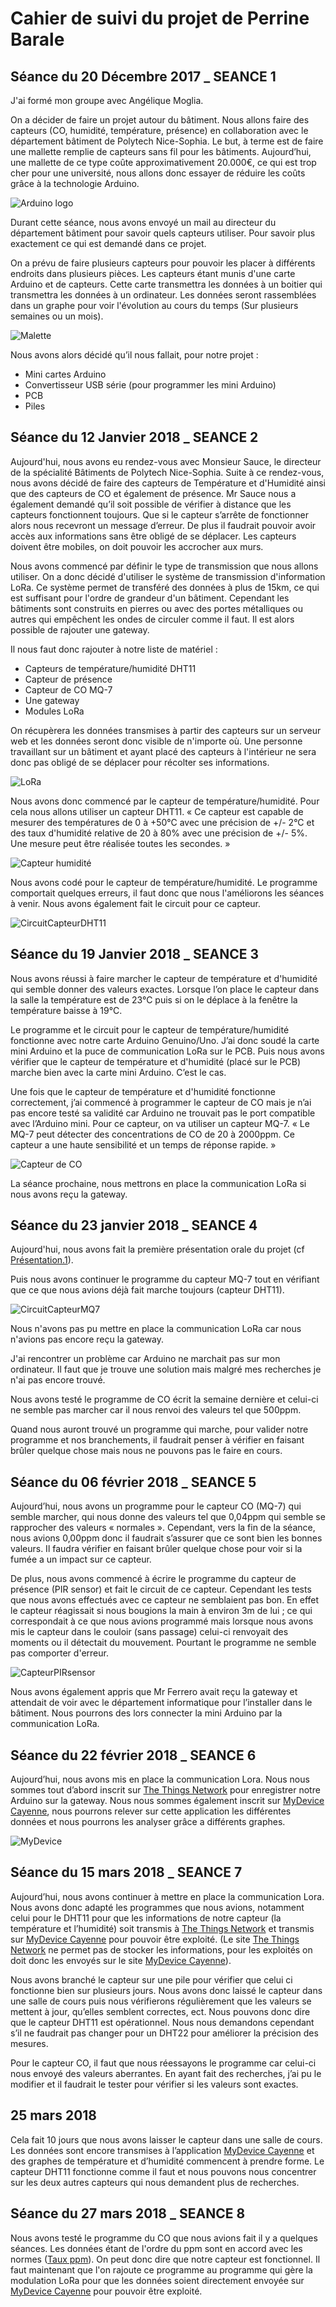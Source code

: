 # Cahier de suivi du projet de Perrine Barale

## Séance du 20 Décembre 2017 _ SEANCE 1

J'ai formé mon groupe avec Angélique Moglia. 

On a décider de faire un projet autour du bâtiment. Nous allons faire des capteurs (CO, humidité, température, présence) en collaboration avec le département bâtiment de Polytech Nice-Sophia. Le but, à terme est de faire une mallette remplie de capteurs sans fil pour les bâtiments.
Aujourd’hui, une mallette de ce type coûte approximativement 20.000€, ce qui est trop cher pour une université, nous allons donc essayer de réduire les coûts grâce à la technologie Arduino.

![Arduino logo](https://www.arduino.cc/arduino_logo.png)

Durant cette séance, nous avons envoyé un mail au directeur du département bâtiment pour savoir quels capteurs utiliser. Pour savoir plus exactement ce qui est demandé dans ce projet.

On a prévu de faire plusieurs capteurs pour pouvoir les placer à différents endroits dans plusieurs pièces. Les capteurs étant munis d'une carte Arduino et de capteurs. Cette carte transmettra les données à un boitier qui transmettra les données à un ordinateur. Les données seront rassemblées dans un graphe pour voir l'évolution au cours du temps (Sur plusieurs semaines ou un mois).

![Malette](https://i2.cdscdn.com/pdt2/9/2/2/1/300x300/auc5411257035922/rw/valise-alu-425-x-305-x-125mm.jpg)


Nous avons alors décidé qu’il nous fallait, pour notre projet :
- Mini cartes Arduino
- Convertisseur USB série (pour programmer les mini Arduino)
- PCB 
- Piles

## Séance du 12 Janvier 2018 _ SEANCE 2

Aujourd'hui, nous avons eu rendez-vous avec Monsieur Sauce, le directeur de la spécialité Bâtiments de Polytech Nice-Sophia. Suite à ce rendez-vous, nous avons décidé de faire des capteurs de Température et d'Humidité ainsi que des capteurs de CO et également de présence. 
Mr Sauce nous a également demandé qu’il soit possible de vérifier à distance que les capteurs fonctionnent toujours. Que si le capteur s’arrête de fonctionner alors nous recevront un message d’erreur. De plus il faudrait pouvoir avoir accès aux informations sans être obligé de se déplacer. Les capteurs doivent être mobiles, on doit pouvoir les accrocher aux murs.

Nous avons commencé par définir le type de transmission que nous allons utiliser. On a donc décidé d'utiliser le système de transmission d'information LoRa. Ce système permet de transféré des données à plus de 15km, ce qui est suffisant pour l'ordre de grandeur d'un bâtiment. Cependant les bâtiments sont construits en pierres ou avec des portes métalliques ou autres qui empêchent les ondes de circuler comme il faut. Il est alors possible de rajouter une gateway.

Il nous faut donc rajouter à notre liste de matériel :
- Capteurs de température/humidité DHT11
-	Capteur de présence
-	Capteur de CO MQ-7
-	Une gateway
-	Modules LoRa

On récupèrera les données transmises à partir des capteurs sur un serveur web et les données seront donc visible de n'importe où. Une personne travaillant sur un bâtiment et ayant placé des capteurs à l'intérieur ne sera donc pas obligé de se déplacer pour récolter ses informations.

![LoRa](https://cdn-learn.adafruit.com/assets/assets/000/047/095/medium800/adafruit_io_loralog.png?1507526369)



Nous avons donc commencé par le capteur de température/humidité. Pour cela nous allons utiliser un capteur DHT11. « Ce capteur est capable de mesurer des températures de 0 à +50°C avec une précision de +/- 2°C et des taux d'humidité relative de 20 à 80% avec une précision de +/- 5%. Une mesure peut être réalisée toutes les secondes. »


![Capteur humidité](http://www.shop2tout.com/25026-thickbox/arduino-dht11-capteur-numerique-temperature-humidite.jpg "Capteur d'humidité")


Nous avons codé pour le capteur de température/humidité. Le programme comportait quelques erreurs, il faut donc que nous l'améliorons les séances à venir.
Nous avons également fait le circuit pour ce capteur.

![CircuitCapteurDHT11](http://cdn.shopify.com/s/files/1/1689/3027/files/schematic-dht11t-1024x560.png?v=1483733943 )


## Séance du 19 Janvier 2018 _ SEANCE 3

Nous avons réussi à faire marcher le capteur de température et d'humidité qui semble donner des valeurs exactes. Lorsque l’on place le capteur dans la salle la température est de 23°C puis si on le déplace à la fenêtre la température baisse à 19°C.

Le programme et le circuit pour le capteur de température/humidité fonctionne avec notre carte Arduino Genuino/Uno. J’ai donc soudé la carte mini Arduino et la puce de communication LoRa sur le PCB. Puis nous avons vérifier que le capteur de température et d'humidité (placé sur le PCB) marche bien avec la carte mini Arduino.  C’est le cas.

Une fois que le capteur de température et d'humidité fonctionne correctement, j’ai commencé à programmer le capteur de CO mais je n’ai pas encore testé sa validité car Arduino ne trouvait pas le port compatible avec l’Arduino mini. 
Pour ce capteur, on va utiliser un capteur MQ-7. « Le MQ-7 peut détecter des concentrations de CO de 20 à 2000ppm. Ce capteur a une haute sensibilité et un temps de réponse rapide. »

![Capteur de CO](https://i.ebayimg.com/images/g/324AAOSw4UtWSTrE/s-l300.jpg "Capteur de CO")


La séance prochaine, nous mettrons en place la communication LoRa si nous avons reçu la gateway.

## Séance du 23 janvier 2018 _ SEANCE 4

Aujourd'hui, nous avons fait la première présentation orale du projet (cf [Présentation.1](https://github.com/Capteurs-Batiments/CapteursBatiments/blob/master/doc/Capteurs%20Bâtiments.pdf)). 

Puis nous avons continuer le programme du capteur MQ-7 tout en vérifiant que ce que nous avions déjà fait marche toujours (capteur DHT11).

![CircuitCapteurMQ7](http://osoyoo.com/wp-content/uploads/2016/06/MQ-7_bb.jpg)

Nous n'avons pas pu mettre en place la communication LoRa car nous n'avions pas encore reçu la gateway.

J'ai rencontrer un problème car Arduino ne marchait pas sur mon ordinateur. Il faut que je trouve une solution mais malgré mes recherches je n'ai pas encore trouvé.

Nous avons testé le programme de CO écrit la semaine dernière et celui-ci ne semble pas marcher car il nous renvoi des valeurs tel que 500ppm. 

Quand nous auront trouvé un programme qui marche, pour valider notre programme et nos branchements, il faudrait penser à vérifier en faisant brûler quelque chose mais nous ne pouvons pas le faire en cours.

## Séance du 06 février 2018 _ SEANCE 5

Aujourd’hui, nous avons un programme pour le capteur CO (MQ-7) qui semble marcher, qui nous donne des valeurs tel que 0,04ppm qui semble se rapprocher des valeurs « normales ». Cependant, vers la fin de la séance, nous avions 0,00ppm donc il faudrait s’assurer que ce sont bien les bonnes valeurs. Il faudra vérifier en faisant brûler quelque chose pour voir si la fumée a un impact sur ce capteur.

De plus, nous avons commencé à écrire le programme du capteur de présence (PIR sensor) et fait le circuit de ce capteur. Cependant les tests que nous avons effectués avec ce capteur ne semblaient pas bon. En effet le capteur réagissait si nous bougions la main à environ 3m de lui ; ce qui correspondait à ce que nous avions programmé mais lorsque nous avons mis le capteur dans le couloir (sans passage) celui-ci renvoyait des moments ou il détectait du mouvement. Pourtant le programme ne semble pas comporter d'erreur. 

![CapteurPIRsensor](https://cdn-learn.adafruit.com/assets/assets/000/000/543/medium800/proximity_pirardbb.gif?1447976079 )

Nous avons également appris que Mr Ferrero avait reçu la gateway et attendait de voir avec le département informatique pour l’installer dans le bâtiment. Nous pourrons des lors connecter la mini Arduino par la communication LoRa.

## Séance du 22 février 2018 _ SEANCE 6

Aujourd’hui, nous avons mis en place la communication Lora. Nous nous sommes tout d’abord inscrit sur [The Things Network]( https://www.thethingsnetwork.org) pour enregistrer notre Arduino sur la gateway. Nous nous sommes également inscrit sur [MyDevice Cayenne]( https://mydevices.com), nous pourrons relever sur cette application les différentes données et nous pourrons les analyser grâce a différents graphes. 


![MyDevice]( http://claranova.fr/assets/images//pages/businesses/SellSheet-BackImage.png)


## Séance du 15 mars 2018 _ SEANCE 7

Aujourd’hui, nous avons continuer à mettre en place la communication Lora. Nous avons donc adapté les programmes que nous avions, notamment celui pour le DHT11 pour que les informations de notre capteur (la température et l’humidité) soit transmis à [The Things Network]( https://www.thethingsnetwork.org) et transmis sur [MyDevice Cayenne]( https://mydevices.com) pour pouvoir être exploité. (Le site [The Things Network]( https://www.thethingsnetwork.org) ne permet pas de stocker les informations, pour les exploités on doit donc les envoyés sur le site [MyDevice Cayenne]( https://mydevices.com)). 

Nous avons branché le capteur sur une pile pour vérifier que celui ci fonctionne bien sur plusieurs jours. Nous avons donc laissé le capteur dans une salle de cours puis nous vérifierons régulièrement que les valeurs se mettent à jour, qu’elles semblent correctes, ect.
Nous pouvons donc dire que le capteur DHT11 est opérationnel. Nous nous demandons cependant s’il ne faudrait pas changer pour un DHT22 pour améliorer la précision des mesures. 

Pour le capteur CO, il faut que nous réessayons le programme car celui-ci nous envoyé des valeurs aberrantes. En ayant fait des recherches, j’ai pu le modifier et il faudrait le tester pour vérifier si les valeurs sont exactes.

## 25 mars 2018

Cela fait 10 jours que nous avons laisser le capteur dans une salle de cours. Les données sont encore transmises à l’application [MyDevice Cayenne]( https://mydevices.com) et des graphes de température et d’humidité commencent à prendre forme. Le capteur DHT11 fonctionne comme il faut et nous pouvons nous concentrer sur les deux autres capteurs qui nous demandent plus de recherches.

## Séance du 27 mars 2018 _ SEANCE 8

Nous avons testé le programme du CO que nous avions fait il y a quelques séances. Les données étant de l'ordre du ppm sont en accord avec les normes ([Taux ppm](https://www.centreantipoisons.be/monoxyde-de-carbone/le-monoxyde-de-carbone-co-en-d-tail/quelles-sont-les-concentrations-toxiques-de)). On peut donc dire que notre capteur est fonctionnel. 
Il faut maintenant que l'on rajoute ce programme au programme qui gère la modulation LoRa pour que les données soient directement envoyée sur [MyDevice Cayenne]( https://mydevices.com) pour pouvoir être exploité.


